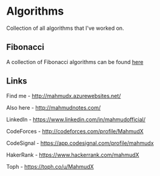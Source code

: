 # Algorithms
Collection of all algorithms that I've worked on.

## Fibonacci 

A collection of Fibonacci algorithms can be found [here][1]


## Links

Find me - <http://mahmudx.azurewebsites.net/>

Also here - <http://mahmudnotes.com/>

LinkedIn - <https://www.linkedin.com/in/mahmudofficial/>

CodeForces - <http://codeforces.com/profile/MahmudX>

CodeSignal - <https://app.codesignal.com/profile/mahmudx>

HakerRank - <https://www.hackerrank.com/mahmudX>

Toph - <https://toph.co/u/MahmudX>

[1]:https://github.com/MahmudX/Algorithms/tree/master/Fibonacci
